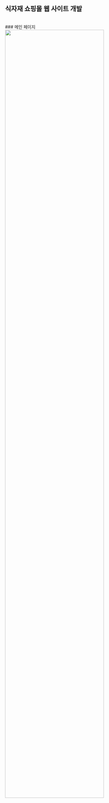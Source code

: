 ## 식자재 쇼핑몰 웹 사이트 개발
<br>
### 메인 페이지
<img src = "https://user-images.githubusercontent.com/90611796/151280542-8392e854-b91c-487b-bac9-e11a3794eca2.gif" width="80%">

